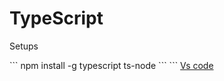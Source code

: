 <h1>TypeScript</h1>

<p>Setups</p>
```
npm install -g typescript ts-node
```
```
<a href="https://code.visualstudio.com/"> Vs code</a>

```

```
